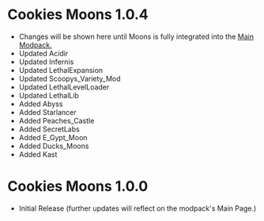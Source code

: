 # Cookies Moons 1.0.4

- Changes will be shown here until Moons is fully integrated into the [Main Modpack.](https://thunderstore.io/c/lethal-company/p/ChocolateCookies/Cookies_Vision_Modpack/)
- Updated Acidir
- Updated Infernis
- Updated LethalExpansion
- Updated Scoopys_Variety_Mod
- Updated LethalLevelLoader
- Updated LethalLib
- Added Abyss
- Added Starlancer
- Added Peaches_Castle
- Added SecretLabs
- Added E_Gypt_Moon
- Added Ducks_Moons
- Added Kast


# Cookies Moons 1.0.0
- Initial Release (further updates will reflect on the modpack's Main Page.)